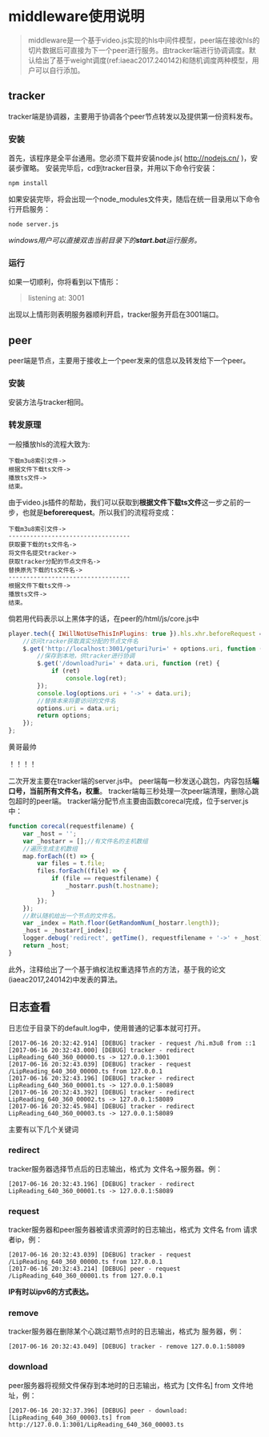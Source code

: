 # middleware使用说明 #

>middleware是一个基于video.js实现的hls中间件模型，peer端在接收hls的切片数据后可直接为下一个peer进行服务。由tracker端进行协调调度。默认给出了基于weight调度(ref:iaeac2017.240142)和随机调度两种模型，用户可以自行添加。

## tracker ##

tracker端是协调器，主要用于协调各个peer节点转发以及提供第一份资料发布。

### 安装 ###

首先，该程序是全平台通用。您必须下载并安装node.js( http://nodejs.cn/ )，安装步骤略。
安装完毕后，cd到tracker目录，并用以下命令行安装：
```
npm install
```
如果安装完毕，将会出现一个node_modules文件夹，随后在统一目录用以下命令行开启服务：
```
node server.js
```
*windows用户可以直接双击当前目录下的**start.bat**运行服务。*

### 运行 ###

如果一切顺利，你将看到以下情形：
>listening at: 3001

出现以上情形则表明服务器顺利开启，tracker服务开启在3001端口。

## peer ##

peer端是节点，主要用于接收上一个peer发来的信息以及转发给下一个peer。

### 安装 ###

安装方法与tracker相同。

### 转发原理 ###

一般播放hls的流程大致为:
```
下载m3u8索引文件->
根据文件下载ts文件->
播放ts文件->
结束。
```

由于video.js插件的帮助，我们可以获取到**根据文件下载ts文件**这一步之前的一步，也就是**beforerequest**。所以我们的流程将变成：
```
下载m3u8索引文件->
----------------------------------
获取要下载的ts文件名->
将文件名提交tracker->
获取tracker分配的节点文件名->
替换原先下载的ts文件名->
----------------------------------
根据文件下载ts文件->
播放ts文件->
结束。
```

倘若用代码表示以上黑体字的话，在peer的/html/js/core.js中
```js
player.tech({ IWillNotUseThisInPlugins: true }).hls.xhr.beforeRequest = function (options) {
    //访问tracker获取真实分配的节点文件名
    $.get('http://localhost:3001/geturi?uri=' + options.uri, function (data) {
        //保存到本地，供tracker进行协调
        $.get('/download?uri=' + data.uri, function (ret) {
            if (ret)
                console.log(ret);
        });
        console.log(options.uri + '->' + data.uri);
        //替换本来将要访问的文件名
        options.uri = data.uri;
        return options;
    });
};
```
黄哥最帅

！！！！

二次开发主要在tracker端的server.js中。
peer端每一秒发送心跳包，内容包括**端口号，当前所有文件名，权重**。
tracker端每三秒处理一次peer端清理，删除心跳包超时的peer端。
tracker端分配节点主要由函数corecal完成，位于server.js中：
```js
function corecal(requestfilename) {
    var _host = '';
    var _hostarr = [];//有文件名的主机数组
    //遍历生成主机数组
    map.forEach((t) => {
        var files = t.file;
        files.forEach((file) => {
            if (file == requestfilename) {
                _hostarr.push(t.hostname);
            }
        });
    });
    //默认随机给出一个节点的文件名。
    var _index = Math.floor(GetRandomNum(_hostarr.length));
    _host = _hostarr[_index];
    logger.debug('redirect', getTime(), requestfilename + '->' + _host);
    return _host;
}
```
此外，注释给出了一个基于熵权法权重选择节点的方法，基于我的论文(iaeac2017,240142)中发表的算法。

## 日志查看 ##

日志位于目录下的default.log中，使用普通的记事本就可打开。
```
[2017-06-16 20:32:42.914] [DEBUG] tracker - request /hi.m3u8 from ::1
[2017-06-16 20:32:43.000] [DEBUG] tracker - redirect LipReading_640_360_00000.ts -> 127.0.0.1:3001
[2017-06-16 20:32:43.039] [DEBUG] tracker - request /LipReading_640_360_00000.ts from 127.0.0.1
[2017-06-16 20:32:43.196] [DEBUG] tracker - redirect LipReading_640_360_00001.ts -> 127.0.0.1:58089
[2017-06-16 20:32:43.392] [DEBUG] tracker - redirect LipReading_640_360_00002.ts -> 127.0.0.1:58089
[2017-06-16 20:32:45.984] [DEBUG] tracker - redirect LipReading_640_360_00003.ts -> 127.0.0.1:58089
```

主要有以下几个关键词

### redirect ###

tracker服务器选择节点后的日志输出，格式为 文件名->服务器。例：
```
[2017-06-16 20:32:43.196] [DEBUG] tracker - redirect LipReading_640_360_00001.ts -> 127.0.0.1:58089
```

### request ###

tracker服务器和peer服务器被请求资源时的日志输出，格式为 文件名 from 请求者ip，例：
```
[2017-06-16 20:32:43.039] [DEBUG] tracker - request /LipReading_640_360_00000.ts from 127.0.0.1
[2017-06-16 20:32:43.214] [DEBUG] peer - request /LipReading_640_360_00001.ts from 127.0.0.1
```

**IP有时以ipv6的方式表达。**

### remove ###

tracker服务器在删除某个心跳过期节点时的日志输出，格式为 服务器，例：
```
[2017-06-16 20:32:43.049] [DEBUG] tracker - remove 127.0.0.1:58089
```

### download ###

peer服务器将视频文件保存到本地时的日志输出，格式为 [文件名] from 文件地址，例：
```
[2017-06-16 20:32:37.396] [DEBUG] peer - download: [LipReading_640_360_00003.ts] from http://127.0.0.1:3001/LipReading_640_360_00003.ts
```
